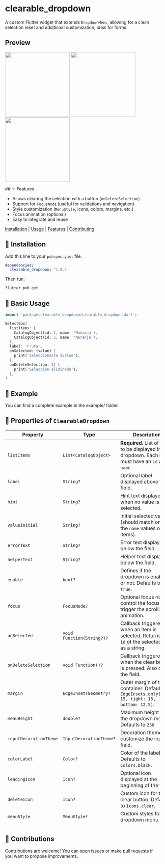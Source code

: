# clearable_dropdown

A custom Flutter widget that extends `DropdownMenu`, allowing for a clean selection reset and additional customization, ideal for forms.

## Preview

<p>
  <img src="https://raw.githubusercontent.com/MarioRam0s/clearable_dropdown/main/assets/example.jpg" width="210"/>
  <img src="https://raw.githubusercontent.com/MarioRam0s/clearable_dropdown/main/assets/preview.gif" width="210"/>
  <img src="https://raw.githubusercontent.com/MarioRam0s/clearable_dropdown/main/assets/preview2.gif" width="210"/>
</p>
## ✨ Features

- Allows clearing the selection with a button (`onDeleteSelection`)
- Support for `FocusNode` (useful for validations and navigation)
- Style customization (`MenuStyle`, icons, colors, margins, etc.)
- Focus animation (optional)
- Easy to integrate and reuse

[Installation](#installation) | [Usage](#usage) | [Features](#features) | [Contributing](#contributing)

## 🚀 Installation

Add this line to your `pubspec.yaml` file:

```yaml
dependencies:
  clearable_dropdown: ^1.0.5
```

Then run:

```bash
flutter pub get
```

## 🧪 Basic Usage

```dart
import 'package:clearable_dropdown/clearable_dropdown.dart';

SelectBox(
  listItems: [
    CatalogObject(id: 1, name: 'Manzana'),
    CatalogObject(id: 2, name: 'Naranja'),
  ],
  label: 'Fruta',
  onSelected: (value) {
    print('Seleccionaste $value');
  },
  onDeleteSelection: () {
    print('Selección eliminada');
  },
)
```

## 📂 Example

You can find a complete example in the example/ folder.

## 🧩 Properties of `ClearableDropdown`

| Property               | Type                      | Description                                                                                            |
| ---------------------- | ------------------------- | ------------------------------------------------------------------------------------------------------ |
| `listItems`            | `List<CatalogObject>`     | **Required.** List of items to be displayed in the dropdown. Each item must have an `id` and a `name`. |
| `label`                | `String?`                 | Optional label displayed above the field.                                                              |
| `hint`                 | `String?`                 | Hint text displayed when no value is selected.                                                         |
| `valueInitial`         | `String?`                 | Initial selected value (should match one of the `name` values of the items).                           |
| `errorText`            | `String?`                 | Error text displayed below the field.                                                                  |
| `helperText`           | `String?`                 | Helper text displayed below the field.                                                                 |
| `enable`               | `bool?`                   | Defines if the dropdown is enabled or not. Defaults to `true`.                                         |
| `focus`                | `FocusNode?`              | Optional focus node to control the focus and trigger the scrolling animation.                          |
| `onSelected`           | `void Function(String?)?` | Callback triggered when an item is selected. Returns the `id` of the selected item as a string.        |
| `onDeleteSelection`    | `void Function()?`        | Callback triggered when the clear button is pressed. Also clears the field.                            |
| `margin`               | `EdgeInsetsGeometry?`     | Outer margin of the container. Defaults to: `EdgeInsets.only(left: 15, right: 15, bottom: 12.5)`.      |
| `menuHeight`           | `double?`                 | Maximum height of the dropdown menu. Defaults to `250`.                                                |
| `inputDecorationTheme` | `InputDecorationTheme?`   | Decoration theme to customize the input field.                                                         |
| `colorLabel`           | `Color?`                  | Color of the label text. Defaults to `Colors.black`.                                                   |
| `leadingIcon`          | `Icon?`                   | Optional icon displayed at the beginning of the field.                                                 |
| `deleteIcon`           | `Icon?`                   | Custom icon for the clear button. Defaults to `Icons.clear`.                                           |
| `menuStyle`            | `MenuStyle?`              | Custom styles for the dropdown menu.                                                                   |
|                        |

## 🤝 Contributions

Contributions are welcome! You can open issues or make pull requests if you want to propose improvements.
